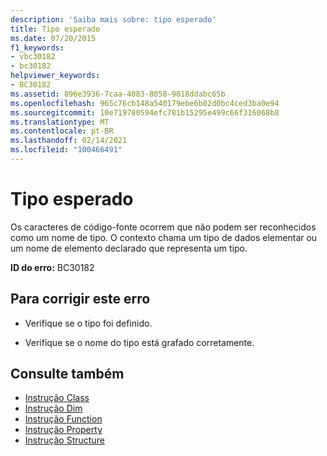 ```yaml
---
description: 'Saiba mais sobre: tipo esperado'
title: Tipo esperado
ms.date: 07/20/2015
f1_keywords:
- vbc30182
- bc30182
helpviewer_keywords:
- BC30182
ms.assetid: 896e3936-7caa-4083-8058-9018ddabc65b
ms.openlocfilehash: 965c76cb148a540179ebe6b02d0bc4ced3ba0e94
ms.sourcegitcommit: 10e719780594efc781b15295e499c66f316068b8
ms.translationtype: MT
ms.contentlocale: pt-BR
ms.lasthandoff: 02/14/2021
ms.locfileid: "100466491"
---
```

# <a name="type-expected"></a>Tipo esperado

Os caracteres de código-fonte ocorrem que não podem ser reconhecidos como um nome de tipo. O contexto chama um tipo de dados elementar ou um nome de elemento declarado que representa um tipo.  
  
 **ID do erro:** BC30182  
  
## <a name="to-correct-this-error"></a>Para corrigir este erro  
  
- Verifique se o tipo foi definido.  
  
- Verifique se o nome do tipo está grafado corretamente.  
  
## <a name="see-also"></a>Consulte também

- [Instrução Class](../language-reference/statements/class-statement.md)
- [Instrução Dim](../language-reference/statements/dim-statement.md)
- [Instrução Function](../language-reference/statements/function-statement.md)
- [Instrução Property](../language-reference/statements/property-statement.md)
- [Instrução Structure](../language-reference/statements/structure-statement.md)

